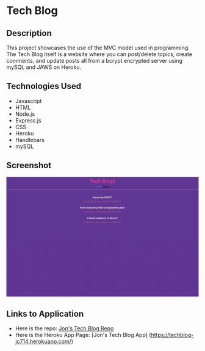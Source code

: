 # Tech Blog

## Description

This project showcases the use of the MVC model used in programming. The Tech Blog itself is a website where you can post/delete topics, create comments, and update posts all from a bcrypt encrypted server using mySQL and JAWS on Heroku. 

## Technologies Used

-   Javascript
-   HTML
-   Node.js
-   Express.js
-   CSS
-   Heroku
-   Handlebars
-   mySQL

## Screenshot

![A screenshot of the website](./assets/Images/techblog.png)

## Links to Application

-   Here is the repo: [Jon's Tech Blog Repo](https://github.com/Jonchirinos/tech-blog)
-   Here is the Heroku App Page: [Jon's Tech Blog App] (https://techblog-jc714.herokuapp.com/)
